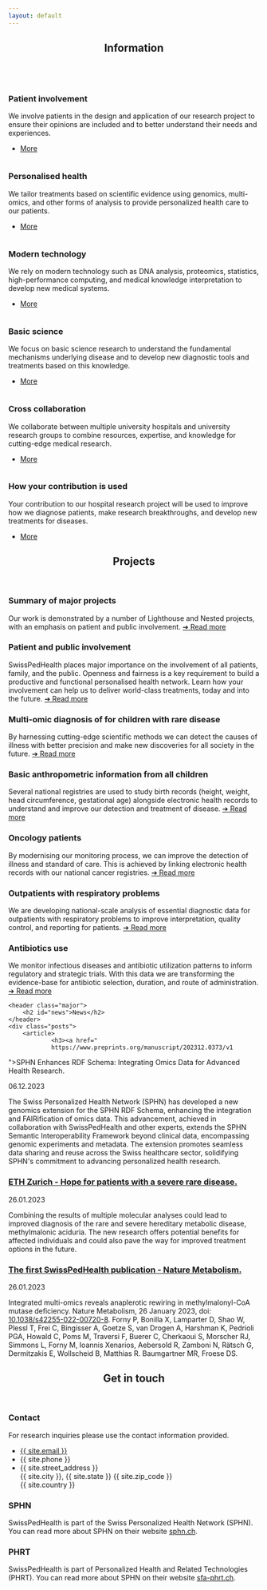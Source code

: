 ```yaml
---
layout: default
---
```


 <!-- <object id="swiss-map" type="image/svg+xml" data="assets/images/swiss_map.svg"></object> -->

<!-- Section Information -->




<section>
	<header class="major">
		<h2>Information</h2>
	</header>
	<div class="posts">
		<article>
			<a href="{% link information_patient_involvement.md %}" class="image"><img src="assets/images/kelly-sikkema-fvxG34jv6Gc-unsplash.jpg" alt="" /></a>
			<h3>Patient involvement</h3>
			<p>
			We involve patients in the design and application of our research project to ensure their opinions are included and to better understand their needs and experiences.
			</p>
			<ul class="actions">
				<li><a href="{% link information_patient_involvement.md %}" class="button">More</a></li>
			</ul>
		</article>
		<article>
			<a href="{% link information_personalised_health.md %}" class="image"><img src="assets/images/cdc-y--8fqaK1kY-unsplash.jpg" alt="" /></a>
			<h3>Personalised health</h3>
			<p>
			We tailor treatments based on scientific evidence using genomics, multi-omics, and other forms of analysis to provide personalized health care to our patients.
			</p>
			<ul class="actions">
				<li><a href="{% link information_personalised_health.md %}" class="button">More</a></li>
			</ul>
		</article>
		<article>
			<a href="{% link information_modern_technology.md %}" class="image"><img src="assets/images/national-cancer-institute-rHfsPolwIgk-unsplash.jpg" alt="" /></a>
			<h3>Modern technology</h3>
			<p>
			We rely on modern technology such as DNA analysis, proteomics, statistics, high-performance computing, and medical knowledge interpretation to develop new medical systems.
			</p>
			<ul class="actions">
				<li><a href="{% link information_modern_technology.md %}" class="button">More</a></li>
			</ul>
		</article>
		<article>
			<a href="{% link information_basic_science.md %}" class="image"><img src="assets/images/national-cancer-institute-E9Ucfek-Lp0-unsplash.jpg" alt="" /></a>
			<h3>Basic science</h3>
			<p>
			We focus on basic science research to understand the fundamental mechanisms underlying disease and to develop new diagnostic tools and treatments based on this knowledge.
			</p>
			<ul class="actions">
				<li><a href="{% link information_basic_science.md %}" class="button">More</a></li>
			</ul>
		</article>
		<article>
			<a href="{% link information_cross_collaboration.md %}" class="image"><img src="assets/images/chris-montgomery-smgTvepind4-unsplash.jpg" alt="" /></a>
			<h3>Cross collaboration</h3>
			<p>
			We collaborate between multiple university hospitals and university research groups to combine resources, expertise, and knowledge for cutting-edge medical research.
			</p>
			<ul class="actions">
				<li><a href="{% link information_cross_collaboration.md %}" class="button">More</a></li>
			</ul>
		</article>
		<article>
			<a href="{% link information_how_your_contribution.md %}" class="image"><img src="assets/images/headway-5QgIuuBxKwM-unsplash.jpg" alt="" /></a>
			<h3>How your contribution is used</h3>
			<p>
			Your contribution to our hospital research project will be used to improve how we diagnose patients, make research breakthroughs, and develop new treatments for diseases.
			</p>
			<ul class="actions">
				<li><a href="{% link information_how_your_contribution.md %}" class="button">More</a></li>
			</ul>
		</article>
	</div>
</section>

<!-- Section Projects -->
<section>
	<header class="major">
		<h2 id="projects">Projects</h2>
	</header>
	<div class="features">
		<article>
			<span class="icon fa-diamond"></span>
			<div class="content">
				<h3>Summary of major projects</h3>
				<p>Our work is demonstrated by a number of Lighthouse and Nested projects, with an emphasis on 
				patient and public involvement.
				<a href="{% link study_overview.md %}"> &#10132; Read more</a>
				</p>
			</div>
		</article>
		<article>
			<span class="icon fa-paper-plane"></span>
			<div class="content">
				<h3>Patient and public involvement</h3>
				<p>SwissPedHealth places major importance on the involvement of all patients, family, and the public. Openness and fairness is a key requirement to build a productive and functional personalised health network. Learn how your involvement can help us to deliver world-class treatments, today and into the future.
				<a href="{% link nested_project_ppi.md %}"> &#10132; Read more</a>
				</p>
			</div>
		</article>
		<article>
			<span class="icon fa-rocket"></span>
			<div class="content">
				<h3>Multi-omic diagnosis of for children with rare disease</h3>
				<p>By harnessing cutting-edge scientific methods we can detect the causes of illness with better precision and make new discoveries for all society in the future.
				<a href="{% link lighthouse_project.md %}"> &#10132; Read more</a>
				</p>
			</div>
		</article>
		<article>
			<span class="icon fa-signal"></span>
			<div class="content">
				<h3>Basic anthropometric information from all children</h3>
				<p>Several national registries are used to study birth records (height, weight, head circumference, gestational age) alongside electronic health records to understand and improve our detection and treatment of disease.
                <a href="{% link nested_project_1.md %}">&#10132; Read more</a>
				</p>
			</div>
		</article>
		<article>
			<span class="icon fa-life-saver"></span>
			<div class="content">
				<h3>Oncology patients</h3>
				<p>By modernising our monitoring process, we can improve the detection of illness and standard of care. This is achieved by linking electronic health records with our national cancer registries.
                <a href="{% link nested_project_2.md %}">&#10132; Read more</a>
				</p>
			</div>
		</article>
		<article>
			<span class="icon fa-paperclip"></span>
			<div class="content">
				<h3>Outpatients with respiratory problems</h3>
				<p>We are developing national-scale analysis of essential diagnostic data for outpatients with respiratory problems to improve interpretation, quality control, and reporting for patients.
                <a href="{% link nested_project_3.md %}">&#10132; Read more</a>
				</p>
			</div>
		</article>
		<article>
			<span class="icon fa-eyedropper"></span>
			<div class="content">
				<h3>Antibiotics use</h3>
				<p> We monitor infectious diseases and  antibiotic utilization patterns to inform regulatory and strategic trials. With this data we are transforming the evidence-base for antibiotic selection, duration, and route of administration.
                <a href="{% link nested_project_4.md %}">&#10132; Read more</a>
				</p>
			</div>
		</article>
	</div>
</section>

<!-- Section News--> <section>
	<header class="major">
		<h2 id="news">News</h2>
	</header>
	<div class="posts">
		<article>
				<h3><a href="
                https://www.preprints.org/manuscript/202312.0373/v1
">SPHN Enhances RDF Schema: Integrating Omics Data for Advanced Health Research.</a></h3>
				<p>06.12.2023</p>
				<p>
                The Swiss Personalized Health Network (SPHN) has developed a new genomics extension for the SPHN RDF Schema, enhancing the integration and FAIRification of omics data. This advancement, achieved in collaboration with SwissPedHealth and other experts, extends the SPHN Semantic Interoperability Framework beyond clinical data, encompassing genomic experiments and metadata. The extension promotes seamless data sharing and reuse across the Swiss healthcare sector, solidifying SPHN's commitment to advancing personalized health research.
</p>
		</article>
		<article>
				<h3><a href="
				https://ethz.ch/en/news-and-events/eth-news/news/2023/01/hope-for-patients-with-a-severe-rare-disease.html
">ETH Zurich - Hope for patients with a severe rare disease.</a></h3>
				<p>26.01.2023</p>
				<p>Combining the results of multiple molecular analyses could lead to improved diagnosis of the rare and severe hereditary metabolic disease, methylmalonic aciduria. The new research offers potential benefits for affected individuals and could also pave the way for improved treatment options in the future.</p>
		</article>
		<article>
				<h3><a href="
				https://www.nature.com/articles/s42255-022-00720-8
">The first SwissPedHealth publication - Nature Metabolism.</a></h3>
				<p>26.01.2023</p>
				<p>Integrated multi-omics reveals anaplerotic rewiring in methylmalonyl-CoA mutase deficiency. Nature Metabolism, 26 January 2023, doi:
				<a href="https://www.nature.com/articles/s42255-022-00720-8">10.1038/s42255-022-00720-8</a>.
				Forny P, Bonilla X, Lamparter D, Shao W, Plessl T, Frei C, Bingisser A, Goetze S, van Drogen A, Harshman K, Pedrioli PGA, Howald C, Poms M, Traversi F, Buerer C, Cherkaoui S, Morscher RJ, Simmons L, Forny M, Ioannis Xenarios, Aebersold R, Zamboni N, Rätsch G, Dermitzakis E, Wollscheid B, Matthias R. Baumgartner MR, Froese DS.
				</p>
		</article>
	</div>


<!-- <div id="map"> -->
<!--      <object type="image/svg+xml" data="assets/images/Schweizer_Karte_mit_Kantons-_und_Hauptstadtbezeichnungen.svg"></object> -->
<!-- </div> -->


</section>

<!-- Section -->
<section>
<header class="major">
<h2 id="contact">Get in touch</h2>
</header>
<div class="posts">
<article>
  <h3>Contact</h3>
  <p>
  <!-- For clinic appointments please consult your physician. --> 
  For research inquiries please use the contact information provided. 
  <!-- For patient involvement please contact xyz@email. -->
  </p>
  <ul class="contact">
    <li class="fa-envelope-o"><a href="#">{{ site.email }}</a></li>
    <li class="fa-phone">{{ site.phone }}</li>
    <li class="fa-home">{{ site.street_address }}<br />
    {{ site.city }}, {{ site.state }} {{ site.zip_code }}<br />
    {{ site.country }}</li>
  </ul>
</article>

<article>
<h3>SPHN</h3>
<p>SwissPedHealth is part of the Swiss Personalized Health Network (SPHN). 
You can read more about SPHN on their website <a href="https://sphn.ch">sphn.ch</a>.</p>

<h3>PHRT</h3>
<p>SwissPedHealth is part of Personalized Health and Related Technologies (PHRT). 
You can read more about SPHN on their website <a href="https://www.sfa-phrt.ch">sfa-phrt.ch</a>.</p>
</article>

</div>
</section>
